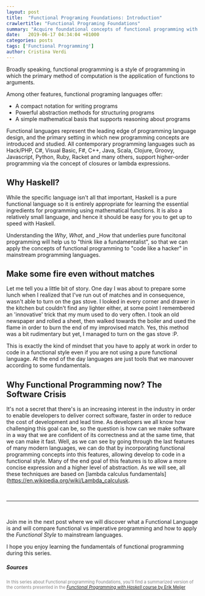 ```yaml
---
layout: post
title:  "Functional Programing Foundations: Introduction"
crawlertitle: "Functional Programing Foundations"
summary: "Acquire foundational concepts of functional programming with Haskell and learn how to apply them to real world problems"
date:   2019-06-17 04:34:04 +01000
categories: posts
tags: ['Functional Programming']
author: Cristina Verdi
---
```

Broadly speaking, functional programming is a style of programming in which the primary method of computation is the application of functions to arguments.

Among other features, functional programing languages offer:

- A compact notation for writing programs
- Powerful abstraction methods for structuring programs
- A simple mathematical basis that supports reasoning about programs

Functional languages represent the leading edge of programming language design, and the primary setting in which new programming concepts are introduced and studied. All contemporary programming languages such as Hack/PHP, C#, Visual Basic, F#, C++, Java, Scala, Clojure, Groovy, Javascript, Python, Ruby, Racket and many others, support higher-order programming via the concept of closures or lambda expressions.

## Why Haskell?

While the specific language isn't all that important, Haskell is a pure functional language so it is entirely appropriate for learning the essential ingredients for programming using mathematical functions. It is also a relatively small language, and hence it should be easy for you to get up to speed with Haskell.

Understanding the _Why_, _What_, and _How that underlies pure funcitonal programming will help us to "think like a fundamentalist", so that we can apply the concepts of functional programming to "code like a hacker" in mainstream programming languages.

## Make some fire even without matches

Let me tell you a little bit of story. One day I was about to prepare some lunch when I realized that I've run out of matches and in consequence, wasn't able to turn on the gas stove. I looked in every corner and drawer in the kitchen but couldn't find any lighter either, at some point I remembered an 'innovative' trick that my mum used to do very often. I took an old newspaper and rolled a sheet, then walked towards the boiler and used the flame in order to burn the end of my improvised match. Yes, this method was a bit rudimentary but yet, I managed to turn on the gas stove :P.

This is exactly the kind of mindset that you have to apply at work in order to code in a functional style even if you are not using a pure functional language. At the end of the day languages are just tools that we manouver according to some fundamentals. 

## Why Functional Programming now? The Software Crisis

It's not a secret that there's is an increasing interest in the industry in order to enable developers to deliver correct software, faster in order to reduce the cost of development and lead time. As developers we all know how challenging this goal can be, so the question is how can we make software in a way that we are confident of its correctness and at the same time, that we can make it fast. Well, as we can see by going through the last features of many modern languages, we can do that by incorporating functional programming concepts into this features, allowing develop to code in a functional style. Many of the end goal of this features is to allow a more concise expression and a higher level of abstraction. As we will see, all these techniques are based on [lambda calculus fundamentals](https://en.wikipedia.org/wiki/Lambda_calculusk.

<br/>

***

<br/>

Join me in the next post where we will discover what a Functional Language is and will compare functional vs imperative programming and how to apply the _Functional Style_ to mainstream languages.

I hope you enjoy learning the fundamentals of functional programming during this series. 

##### Sources
<span style="color:grey; font-size: 0.8em">In this series about Functional programming Foundations, you'll find a summarized version of the contents presented in the [_Functional Programming with Haskell_ course by Erik Meijer](https://www.edx.org/es/course/introduction-to-functional-2)</span>